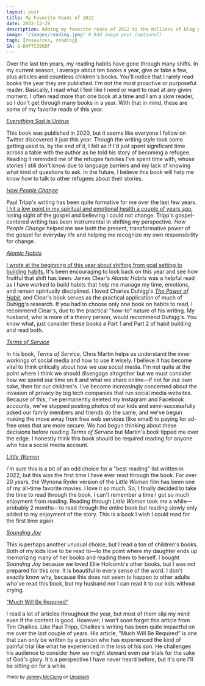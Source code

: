 ```yaml
---
layout: post
title: My Favorite Reads of 2022
date: 2022-12-29
description: Adding my favorite reads of 2022 to the millions of blog posts that have already done the same thing.
image: '/images/reading.jpeg' # Add image post (optional)
tags: [resources, reading]
GA: G-DHPTC39GDF
---
```


Over the last ten years, my reading habits have gone through many shifts. In my current season, I average about ten books a year, give or take a few, plus articles and countless children's books. You'll notice that I rarely read books the year they are published. I'm not the most proactive or purposeful reader. Basically, I read what I feel like I need or want to read at any given moment. I often read more than one book at a time and I am a slow reader, so I don't get through many books in a year. With that in mind, these are some of my favorite reads of this year.

<a href="https://amzn.to/3Q2OfYh" target="blank">*Everything Sad is Untrue*</a>

This book was published in 2020, but it seems like everyone I follow on Twitter discovered it just this year. Though the writing style took some getting used to, by the end of it, I felt as if I'd just spent significant time across a table with the author as he told his story of becoming a refugee. Reading it reminded me of the refugee families I've spent time with, whose stories I still don't know due to language barriers and my lack of knowing what kind of questions to ask. In the future, I believe this book will help me know how to talk to other refugees about their stories. 

<a href="https://amzn.to/3IesUZW" target="blank">*How People Change*</a>

Paul Tripp's writing has been quite formative for me over the last few years. <a href="https://www.meredithcook.net/climbing-the-slide">I hit a low point in my spiritual and emotional health a couple of years ago</a>, losing sight of the gospel and believing I could not change. Tripp's gospel-centered writing has been instrumental in shifting my perspective. *How People Change* helped me see both the present, transformative power of the gospel for everyday life and helping me recognize my own responsibility for change.  

<a href="https://amzn.to/3i4B2BG" target="blank">*Atomic Habits*</a>

<a href="https://www.meredithcook.net/building-habits">I wrote at the beginning of this year about shifting from goal setting to building habits.</a> It's been encouraging to look back on this year and see how fruitful that shift has been. James Clear's *Atomic Habits* was a helpful read as I have worked to build habits that help me manage my time, emotions, and remain spiritually disciplined. I loved Charles Duhigg's <a href="https://amzn.to/3X0hqh3" target="blank">*The Power of Habit*</a>, and Clear's book serves as the practical application of much of Duhigg's research. If you had to choose only one book on habits to read, I recommend Clear's, due to the practical "how-to" nature of his writing. My husband, who is more of a theory person, would recommend Duhigg's. You know what, just consider these books a Part 1 and Part 2 of habit building and read both. 

<a href="https://amzn.to/3VDPJt0" target="blank">*Terms of Service*</a>

In his book, *Terms of Service*, Chris Martin helps us understand the inner workings of social media and how to use it wisely. I believe it has become vital to think critically about how we use social media. I'm not quite at the point where I think we should disengage altogether but we must consider how we spend our time on it and what we share online—if not for our own sake, then for our children's. I've become increasingly concerned about the invasion of privacy by big tech companies that run social media websites. Because of this, I've permanently deleted my Instagram and Facebook accounts, we've stopped posting photos of our kids and semi-successfully asked our family members and friends do the same, and we've begun making the move away from free web services (like email) to paying for ad-free ones that are more secure. We had begun thinking about these decisions before reading *Terms of Service* but Martin's book tipped me over the edge. I honestly think this book should be required reading for anyone who has a social media account.

<a href="https://amzn.to/3Gw756Z" target="blank">*Little Women*</a>

I'm sure this is a bit of an odd choice for a "best reading" list written in 2022, but this was the first time I have ever read through the book. For over 20 years, the Wynona Ryder version of the *Little Women* film has been one of my all-time favorite movies. I love it so much. So, I finally decided to take the time to read through the book. I can't remember a time I got so much enjoyment from reading. Reading through *Little Women* took me a while—probably 2 months—to read through the entire book but reading slowly only added to my enjoyment of the story. This is a book I wish I could read for the first time again. 

<a href="https://amzn.to/3G63rz9" target="blank">*Sounding Joy*</a>

This is perhaps another unusual choice, but I read a ton of children's books. Both of my kids love to be read to—to the point where my daughter ends up memorizing many of her books and reading them to herself. I bought *Sounding Joy* because we loved Ellie Holcomb's other books, but I was not prepared for this one. It is beautiful in every sense of the word. I don't exactly know why, because this does not seem to happen to other adults who've read this book, but my husband nor I can read it to our kids without crying. 

<a href="https://www.challies.com/articles/much-will-be-required/" target="blank">"Much Will Be Required"</a>

I read a lot of articles throughout the year, but most of them slip my mind even if the content is good. However, I won't soon forget this article from Tim Challies. Like Paul Tripp, Challies's writing has been quite impactful on me over the last couple of years. His article, "Much Will Be Required" is one that can only be written by a person who has experienced the kind of painful trial like what he experienced in the loss of his son. He challenges his audience to consider how we might steward even our trials for the sake of God's glory. It's a perspective I have never heard before, but it's one I'll be sitting on for a while.


<sub>Photo by <a href="https://unsplash.com/@johnnymcclung?utm_source=unsplash&utm_medium=referral&utm_content=creditCopyText">Johnny McClung</a> on <a href="https://unsplash.com/photos/RjdoQxJ7-5k?utm_source=unsplash&utm_medium=referral&utm_content=creditCopyText">Unsplash</a></sub>
  

